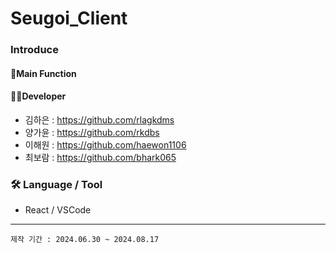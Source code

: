 # Seugoi_Client
### Introduce

#### 📌Main Function

#### 👩‍💻Developer
- 김하은 : https://github.com/rlagkdms
- 양가윤 : https://github.com/rkdbs
- 이해원 : https://github.com/haewon1106
- 최보람 : https://github.com/bhark065

### 🛠 Language / Tool
- React / VSCode

* * *
```
제작 기간 : 2024.06.30 ~ 2024.08.17
```
